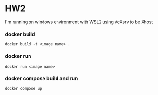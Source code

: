 # HW2

I'm running on windows environment with WSL2 using VcXsrv to be Xhost

### docker build

```
docker build -t <image name> .
```

### docker run

```
docker run <image name>
```

### docker compose build and run

```
docker compose up
```

